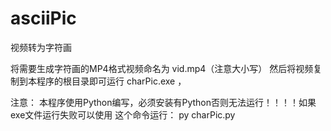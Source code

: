 # asciiPic
视频转为字符画

将需要生成字符画的MP4格式视频命名为 vid.mp4（注意大小写） 然后将视频复制到本程序的根目录即可运行 charPic.exe ，

注意：
      本程序使用Python编写，必须安装有Python否则无法运行！！！！如果exe文件运行失败可以使用 这个命令运行： py charPic.py
